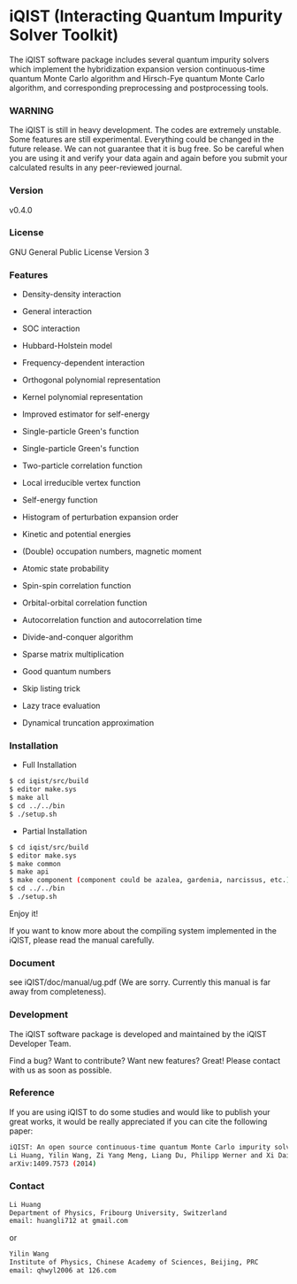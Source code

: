 # iQIST (Interacting Quantum Impurity Solver Toolkit)

The iQIST software package includes several quantum impurity solvers which implement the hybridization expansion version continuous-time quantum Monte Carlo algorithm and Hirsch-Fye quantum Monte Carlo algorithm, and corresponding preprocessing and postprocessing tools.

### WARNING

The iQIST is still in heavy development. The codes are extremely unstable. Some features are still experimental. Everything could be changed in the future release. We can not guarantee that it is bug free. So be careful when you are using it and verify your data again and again before you submit your calculated results in any peer-reviewed journal.

### Version

v0.4.0

### License

GNU General Public License Version 3

### Features

* Density-density interaction
* General interaction
* SOC interaction
* Hubbard-Holstein model
* Frequency-dependent interaction

* Orthogonal polynomial representation
* Kernel polynomial representation
* Improved estimator for self-energy


* Single-particle Green's function
* Single-particle Green's function
* Two-particle correlation function
* Local irreducible vertex function
* Self-energy function
* Histogram of perturbation expansion order
* Kinetic and potential energies
* (Double) occupation numbers, magnetic moment
* Atomic state probability
* Spin-spin correlation function
* Orbital-orbital correlation function
* Autocorrelation function and autocorrelation time

* Divide-and-conquer algorithm
* Sparse matrix multiplication
* Good quantum numbers
* Skip listing trick
* Lazy trace evaluation
* Dynamical truncation approximation

### Installation
* Full Installation
```sh
$ cd iqist/src/build
$ editor make.sys
$ make all
$ cd ../../bin
$ ./setup.sh
```

* Partial Installation
```sh
$ cd iqist/src/build
$ editor make.sys
$ make common
$ make api
$ make component (component could be azalea, gardenia, narcissus, etc.)
$ cd ../../bin
$ ./setup.sh
```

Enjoy it! 

If you want to know more about the compiling system implemented in the iQIST, please read the manual carefully.

### Document

see iQIST/doc/manual/ug.pdf (We are sorry. Currently this manual is far away from completeness).

### Development

The iQIST software package is developed and maintained by the iQIST Developer Team.

Find a bug? Want to contribute? Want new features? Great! Please contact with us as soon as possible.

### Reference

If you are using iQIST to do some studies and would like to publish your great works, it would be really appreciated if you can cite the following paper:

```sh
iQIST: An open source continuous-time quantum Monte Carlo impurity solver toolkit
Li Huang, Yilin Wang, Zi Yang Meng, Liang Du, Philipp Werner and Xi Dai
arXiv:1409.7573 (2014)
```

### Contact

```sh
Li Huang 
Department of Physics, Fribourg University, Switzerland
email: huangli712 at gmail.com
```

or

```sh
Yilin Wang
Institute of Physics, Chinese Academy of Sciences, Beijing, PRC
email: qhwyl2006 at 126.com 
```

